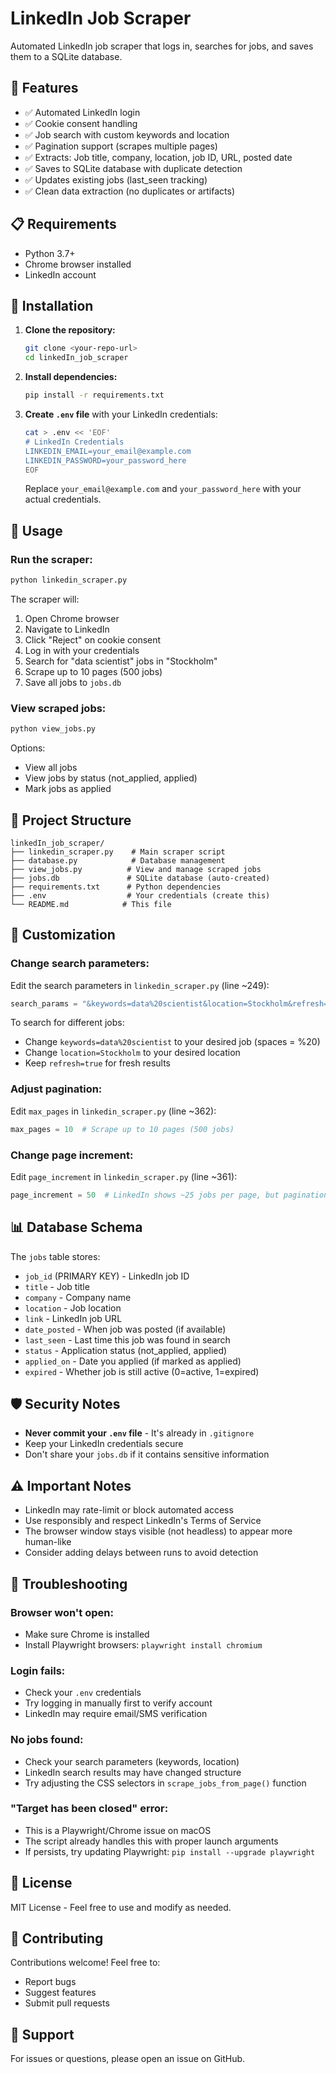 # LinkedIn Job Scraper

Automated LinkedIn job scraper that logs in, searches for jobs, and saves them to a SQLite database.

## 🚀 Features

- ✅ Automated LinkedIn login
- ✅ Cookie consent handling
- ✅ Job search with custom keywords and location
- ✅ Pagination support (scrapes multiple pages)
- ✅ Extracts: Job title, company, location, job ID, URL, posted date
- ✅ Saves to SQLite database with duplicate detection
- ✅ Updates existing jobs (last_seen tracking)
- ✅ Clean data extraction (no duplicates or artifacts)

## 📋 Requirements

- Python 3.7+
- Chrome browser installed
- LinkedIn account

## 🔧 Installation

1. **Clone the repository:**
   ```bash
   git clone <your-repo-url>
   cd linkedIn_job_scraper
   ```

2. **Install dependencies:**
   ```bash
   pip install -r requirements.txt
   ```

3. **Create `.env` file** with your LinkedIn credentials:
   ```bash
   cat > .env << 'EOF'
   # LinkedIn Credentials
   LINKEDIN_EMAIL=your_email@example.com
   LINKEDIN_PASSWORD=your_password_here
   EOF
   ```
   
   Replace `your_email@example.com` and `your_password_here` with your actual credentials.

## 🎯 Usage

### Run the scraper:
```bash
python linkedin_scraper.py
```

The scraper will:
1. Open Chrome browser
2. Navigate to LinkedIn
3. Click "Reject" on cookie consent
4. Log in with your credentials
5. Search for "data scientist" jobs in "Stockholm"
6. Scrape up to 10 pages (500 jobs)
7. Save all jobs to `jobs.db`

### View scraped jobs:
```bash
python view_jobs.py
```

Options:
- View all jobs
- View jobs by status (not_applied, applied)
- Mark jobs as applied

## 📁 Project Structure

```
linkedIn_job_scraper/
├── linkedin_scraper.py    # Main scraper script
├── database.py            # Database management
├── view_jobs.py          # View and manage scraped jobs
├── jobs.db               # SQLite database (auto-created)
├── requirements.txt      # Python dependencies
├── .env                  # Your credentials (create this)
└── README.md            # This file
```

## 🔧 Customization

### Change search parameters:

Edit the search parameters in `linkedin_scraper.py` (line ~249):

```python
search_params = "&keywords=data%20scientist&location=Stockholm&refresh=true&start=100"
```

To search for different jobs:
- Change `keywords=data%20scientist` to your desired job (spaces = %20)
- Change `location=Stockholm` to your desired location
- Keep `refresh=true` for fresh results

### Adjust pagination:

Edit `max_pages` in `linkedin_scraper.py` (line ~362):

```python
max_pages = 10  # Scrape up to 10 pages (500 jobs)
```

### Change page increment:

Edit `page_increment` in `linkedin_scraper.py` (line ~361):

```python
page_increment = 50  # LinkedIn shows ~25 jobs per page, but pagination works in 50s
```

## 📊 Database Schema

The `jobs` table stores:
- `job_id` (PRIMARY KEY) - LinkedIn job ID
- `title` - Job title
- `company` - Company name
- `location` - Job location
- `link` - LinkedIn job URL
- `date_posted` - When job was posted (if available)
- `last_seen` - Last time this job was found in search
- `status` - Application status (not_applied, applied)
- `applied_on` - Date you applied (if marked as applied)
- `expired` - Whether job is still active (0=active, 1=expired)

## 🛡️ Security Notes

- **Never commit your `.env` file** - It's already in `.gitignore`
- Keep your LinkedIn credentials secure
- Don't share your `jobs.db` if it contains sensitive information

## ⚠️ Important Notes

- LinkedIn may rate-limit or block automated access
- Use responsibly and respect LinkedIn's Terms of Service
- The browser window stays visible (not headless) to appear more human-like
- Consider adding delays between runs to avoid detection

## 🐛 Troubleshooting

### Browser won't open:
- Make sure Chrome is installed
- Install Playwright browsers: `playwright install chromium`

### Login fails:
- Check your `.env` credentials
- Try logging in manually first to verify account
- LinkedIn may require email/SMS verification

### No jobs found:
- Check your search parameters (keywords, location)
- LinkedIn search results may have changed structure
- Try adjusting the CSS selectors in `scrape_jobs_from_page()` function

### "Target has been closed" error:
- This is a Playwright/Chrome issue on macOS
- The script already handles this with proper launch arguments
- If persists, try updating Playwright: `pip install --upgrade playwright`

## 📝 License

MIT License - Feel free to use and modify as needed.

## 🤝 Contributing

Contributions welcome! Feel free to:
- Report bugs
- Suggest features
- Submit pull requests

## 📧 Support

For issues or questions, please open an issue on GitHub.
